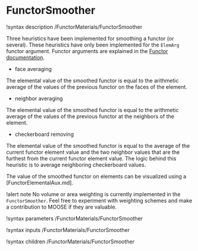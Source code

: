 # FunctorSmoother

!syntax description /FunctorMaterials/FunctorSmoother

Three heuristics have been implemented for smoothing a functor (or several). These heuristics have
only been implemented for the `ElemArg` functor argument. Functor arguments are explained in
the [Functor documentation](syntax/Functors/index.md).

- face averaging

The elemental value of the smoothed functor is equal to the arithmetic average of the values of the previous
functor on the faces of the element.

- neighbor averaging

The elemental value of the smoothed functor is equal to the arithmetic average of the values of the previous
functor at the neighbors of the element.

- checkerboard removing

The elemental value of the smoothed functor is equal to the average of the current functor element value and the two neighbor values
that are the furthest from the current functor element value.
The logic behind this heuristic is to average neighboring checkerboard values.

The value of the smoothed functor on elements can be visualized using a [FunctorElementalAux.md].

!alert note
No volume or area weighting is currently implemented in the `FunctorSmoother`. Feel free to experiment
with weighting schemes and make a contribution to MOOSE if they are valuable.

!syntax parameters /FunctorMaterials/FunctorSmoother

!syntax inputs /FunctorMaterials/FunctorSmoother

!syntax children /FunctorMaterials/FunctorSmoother
